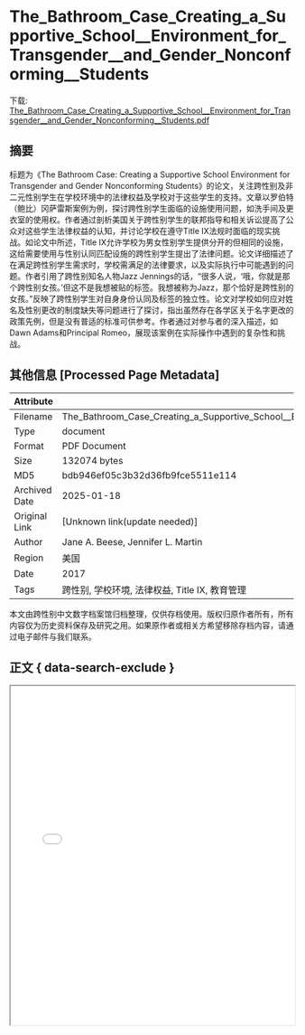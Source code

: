 # The_Bathroom_Case_Creating_a_Supportive_School__Environment_for_Transgender__and_Gender_Nonconforming__Students

<!-- tcd_download_link -->
下载: <a href="../The_Bathroom_Case_Creating_a_Supportive_School__Environment_for_Transgender__and_Gender_Nonconforming__Students.pdf" download>The_Bathroom_Case_Creating_a_Supportive_School__Environment_for_Transgender__and_Gender_Nonconforming__Students.pdf</a>
<!-- tcd_download_link_end -->

## 摘要

<!-- tcd_abstract -->
标题为《The Bathroom Case: Creating a Supportive School Environment for Transgender and Gender Nonconforming Students》的论文，关注跨性别及非二元性别学生在学校环境中的法律权益及学校对于这些学生的支持。文章以罗伯特（鲍比）冈萨雷斯案例为例，探讨跨性别学生面临的设施使用问题，如洗手间及更衣室的使用权。作者通过剖析美国关于跨性别学生的联邦指导和相关诉讼提高了公众对这些学生法律权益的认知，并讨论学校在遵守Title IX法规时面临的现实挑战。如论文中所述，Title IX允许学校为男女性别学生提供分开的但相同的设施，这给需要使用与性别认同匹配设施的跨性别学生提出了法律问题。论文详细描述了在满足跨性别学生需求时，学校需满足的法律要求，以及实际执行中可能遇到的问题。作者引用了跨性别知名人物Jazz Jennings的话，“很多人说，‘哦，你就是那个跨性别女孩。’但这不是我想被贴的标签。我想被称为Jazz，那个恰好是跨性别的女孩。”反映了跨性别学生对自身身份认同及标签的独立性。论文对学校如何应对姓名及性别更改的制度缺失等问题进行了探讨，指出虽然存在各学区关于名字更改的政策先例，但是没有普适的标准可供参考。作者通过对参与者的深入描述，如Dawn Adams和Principal Romeo，展现该案例在实际操作中遇到的复杂性和挑战。

<!-- tcd_abstract_end -->

## 其他信息 [Processed Page Metadata]

| Attribute       | Value                                  |
|-----------------|----------------------------------------|
| Filename        | The_Bathroom_Case_Creating_a_Supportive_School__Environment_for_Transgender__and_Gender_Nonconforming__Students.pdf                             |
| Type            | document                                 |
| Format          | PDF Document                               |
| Size            | 132074 bytes                           |
| MD5             | bdb946ef05c3b32d36fb9fce5511e114                                  |
| Archived Date   | 2025-01-18                             |
| Original Link   | [Unknown link(update needed)]                         |
| Author          | Jane A. Beese, Jennifer L. Martin                               |
| Region          | 美国                               |
| Date            | 2017                                 |
| Tags            | 跨性别, 学校环境, 法律权益, Title IX, 教育管理                                 |

本文由跨性别中文数字档案馆归档整理，仅供存档使用。版权归原作者所有，所有内容仅为历史资料保存及研究之用。如果原作者或相关方希望移除存档内容，请通过电子邮件与我们联系。

## 正文 { data-search-exclude }

<!-- tcd_main_text -->
<iframe src="../The_Bathroom_Case_Creating_a_Supportive_School__Environment_for_Transgender__and_Gender_Nonconforming__Students.pdf" width="100%" height="600px">
    <p>无法显示PDF，请下载查看。</p>
</iframe>
<!-- tcd_main_text_end -->

